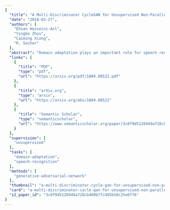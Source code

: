 ```yaml
---
{
  "title": "A Multi-Discriminator CycleGAN for Unsupervised Non-Parallel Speech Domain Adaptation",
  "date": "2018-03-27",
  "authors": [
    "Ehsan Hosseini-Asl",
    "Yingbo Zhou",
    "Caiming Xiong",
    "R. Socher"
  ],
  "abstract": "Domain adaptation plays an important role for speech recognition models, in particular, for domains that have low resources. We propose a novel generative model based on cyclic-consistent generative adversarial network (CycleGAN) for unsupervised non-parallel speech domain adaptation. The proposed model employs multiple independent discriminator on the power spectrogram, each in charge of different frequency bands. As a result we have 1) better discriminators that focuses on fine-grained details of the frequency features, and 2) a generator that is capable of generating more realistic domain adapted spectrogram. We demonstrate the effectiveness of our method on speech recognition with gender adaptation, where the model only have access to supervised data from one gender during training, but is evaluated on the other at testing time. Our model is able to achieve an average of $7.41\\%$ on phoneme error rate, and $11.10\\%$ word error rate relative performance improvement as compared to the baseline on TIMIT and WSJ dataset, respectively. Qualitatively, our model also generate more realistic sounding speech synthesis when conditioned on data from the other domain.",
  "links": [
    {
      "title": "PDF",
      "type": "pdf",
      "url": "https://arxiv.org/pdf/1804.00522.pdf"
    },
    {
      "title": "arXiv.org",
      "type": "arxiv",
      "url": "https://arxiv.org/abs/1804.00522"
    },
    {
      "title": "Semantic Scholar",
      "type": "semanticscholar",
      "url": "https://www.semanticscholar.org/paper/3c0f9d5126949a728cb40067fc495b58c25e6ff6"
    }
  ],
  "supervision": [
    "unsupervised"
  ],
  "tasks": [
    "domain-adaptation",
    "speech-recognition"
  ],
  "methods": [
    "generative-adversarial-network"
  ],
  "thumbnail": "a-multi-discriminator-cycle-gan-for-unsupervised-non-parallel-speech-domain-adaptation-thumb.jpg",
  "card": "a-multi-discriminator-cycle-gan-for-unsupervised-non-parallel-speech-domain-adaptation-card.jpg",
  "s2_paper_id": "3c0f9d5126949a728cb40067fc495b58c25e6ff6"
}
---
```



